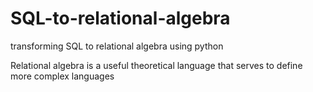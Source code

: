 # SQL-to-relational-algebra
transforming SQL to relational algebra using python

Relational algebra is a useful theoretical language that serves to define more complex languages

